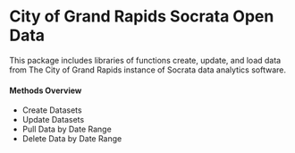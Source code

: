 # City of Grand Rapids Socrata Open Data
This package includes libraries of functions create, update, and load data from The City of Grand Rapids instance of Socrata data analytics software.
#### Methods Overview
* Create Datasets
* Update Datasets
* Pull Data by Date Range
* Delete Data by Date Range
